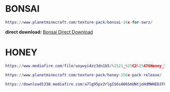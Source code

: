 # BONSAI
```lua 
https://www.planetminecraft.com/texture-pack/bonsai-16x-for-swrz/
```
**direct download:** [Bonsai Direct Download](https://download2357.mediafire.com/0ua6d5hmg62gEuGsyPOr3UU6KR8tRHqn2zeAVMQ7KqO6y6qpqh9YRJW7KdV4mNH8MuXMLzquc7d8s2g2-mhDKV6VSvbId-CrGt356w_KU3AbMrl2qlayibxWUbnDbUIoJm-8kr61xyyo069ObvEF9ZB-bi6GofXDs-C4ALckxaM/td26jnbwqc0t10v/%21+++++%C2%A7aBon%C2%A72sai+%C2%A78%5B%C2%A7f16x%C2%A78%5D+%C2%A72for+%C2%A7aswrz.zip)
# HONEY
```lua
https://www.mediafire.com/file/uoywyi4zz3dn1b5/%2521_%25C2%25A76Honey_%25C2%25A77%255B%25C2%25A7f256x%25C2%25A77%255D.zip/file
```
```lua
https://www.planetminecraft.com/texture-pack/honey-256x-pack-release/
```
```lua
https://download1338.mediafire.com/a7lg95px2rlgIS6sA06SmUNtjoHdMWHEDJFU9tTrlqaw0mJ-2KzwHVCAduOSGvlim2OC6wB1F_N8iVxT6PUzYpP-vsZBn2deH1CSbfbnUT8WnR7RfLIxsWoPf67eSt7pwJQ1jzRn-HsmuhLf30tLXJnE7-LVNky6o-p0lktn5GE/uoywyi4zz3dn1b5/%21+++++++++%C2%A76Honey+%C2%A77%5B%C2%A7f256x%C2%A77%5D.zip
```
